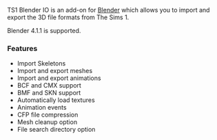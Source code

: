 TS1 Blender IO is an add-on for [Blender](https://www.blender.org/) which allows you to import and export the 3D file formats from The Sims 1.

Blender 4.1.1 is supported.

### Features
- Import Skeletons
- Import and export meshes
- Import and export animations
- BCF and CMX support
- BMF and SKN support
- Automatically load textures
- Animation events
- CFP file compression
- Mesh cleanup option
- File search directory option
